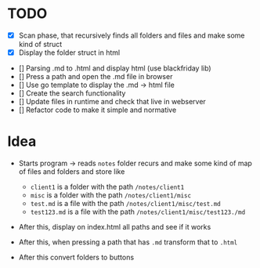 # TODO

- [x] Scan phase, that recursively finds all folders and files and make some kind of struct
- [x] Display the folder struct in html
- [] Parsing .md to .html and display html (use blackfriday lib)
- [] Press a path and open the .md file in browser
- [] Use go template to display the .md -> html file
- [] Create the search functionality
- [] Update files in runtime and check that live in webserver
- [] Refactor code to make it simple and normative


# Idea

- Starts program -> reads `notes` folder recurs and make some kind of map of files and folders and store like
  - `client1` is a folder with the path `/notes/client1`
  - `misc` is a folder with the path `/notes/client1/misc`
  - `test.md` is a file with the path `/notes/client1/misc/test.md`
  - `test123.md` is a file with the path `/notes/client1/misc/test123./md`

- After this, display on index.html all paths and see if it works
- After this, when pressing a path that has `.md` transform that to `.html`
- After this convert folders to buttons 

